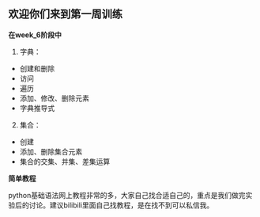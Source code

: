 ## 欢迎你们来到第一周训练

**在week_6阶段中**

1. 字典：
  - 创建和删除
  - 访问
  - 遍历
  - 添加、修改、删除元素
  - 字典推导式
2. 集合：
  - 创建
  - 添加、删除集合元素
  - 集合的交集、并集、差集运算

**简单教程**

python基础语法网上教程非常的多，大家自己找合适自己的，重点是我们做完实验后的讨论。建议bilibili里面自己找教程，是在找不到可以私信我。

